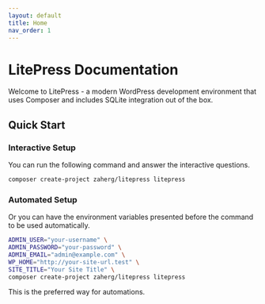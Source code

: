 ```yaml
---
layout: default
title: Home
nav_order: 1
---
```


# LitePress Documentation

Welcome to LitePress - a modern WordPress development environment that uses Composer and includes SQLite integration out of the box.

## Quick Start

### Interactive Setup

You can run the following command and answer the interactive questions.

```bash
composer create-project zaherg/litepress litepress
```

### Automated Setup

Or you can have the environment variables presented before the command to be used automatically.

```bash
ADMIN_USER="your-username" \
ADMIN_PASSWORD="your-password" \
ADMIN_EMAIL="admin@example.com" \
WP_HOME="http://your-site-url.test" \
SITE_TITLE="Your Site Title" \
composer create-project zaherg/litepress litepress
```

This is the preferred way for automations.
